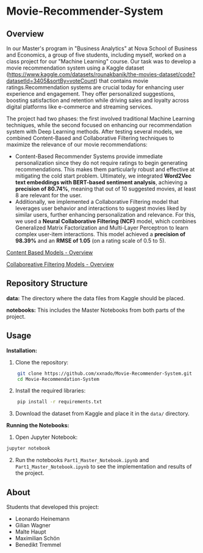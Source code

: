 # Movie-Recommender-System

## Overview
In our Master's program in "Business Analytics" at Nova School of Business and Economics, a group of five students, including myself, worked on a class project for our "Machine Learning" course. Our task was to develop a movie recommendation system using a Kaggle dataset (https://www.kaggle.com/datasets/rounakbanik/the-movies-dataset/code?datasetId=3405&sortBy=voteCount) that contains movie ratings.Recommendation systems are crucial today for enhancing user experience and engagement. They offer personalized suggestions, boosting satisfaction and retention while driving sales and loyalty across digital platforms like e-commerce and streaming services.


The project had two phases: the first involved traditional Machine Learning techniques, while the second focused on enhancing our recommendation system with Deep Learning methods. After testing several models, we combined Content-Based and Collaborative Filtering techniques to maximize the relevance of our movie recommendations:
- Content-Based Recommender Systems provide immediate personalization since they do not require ratings to begin generating recommendations. This makes them particularly robust and effective at mitigating the cold start problem. Ultimately, we integrated **Word2Vec text embeddings with BERT-based sentiment analysis**, achieving a **precision of 80.74%**, meaning that out of 10 suggested movies, at least 8 are relevant for the user.
- Additionally, we implemented a Collaborative Filtering model that leverages user behavior and interactions to suggest movies liked by similar users, further enhancing personalization and relevance. For this, we used a **Neural Collaborative Filtering (NCF)** model, which combines Generalized Matrix Factorization and Multi-Layer Perceptron to learn complex user-item interactions. This model achieved a **precision of 98.39%** and an **RMSE of 1.05** (on a rating scale of 0.5 to 5).

[Content Based Models - Overview](graphs/Content_Based_Models_Overview.png)

[Collaboreative Filtering Models - Overview](graphs/Collaborative_Filtering_Models_Overview.png)

## Repository Structure
**data:**
The directory where the data files from Kaggle should be placed.

**notebooks:**
This includes the Master Notebooks from both parts of the project.

## Usage
**Installation:**
1. Clone the repository:
```sh
    git clone https://github.com/xxnado/Movie-Recommender-System.git 
    cd Movie-Recommendation-System
```
2. Install the required libraries:
```sh
    pip install -r requirements.txt
```
3. Download the dataset from Kaggle and place it in the `data/` directory.

**Running the Notebooks:**
1. Open Jupyter Notebook:
```sh
jupyter notebook
```

2. Run the notebooks `Part1_Master_Notebook.ipynb` and `Part1_Master_Notebook.ipynb` to see the implementation and results of the project.

## About
Students that developed this project:
- Leonardo Heinemann
- Gilian Wagner
- Malte Haupt
- Maximilian Schön
- Benedikt Tremmel
